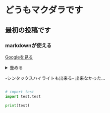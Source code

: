 # どうもマクダラです

## 最初の投稿です

### markdownが使える

[Googleを見る][Google]

[Google]: http://www.yahoo.co.jp

<details>
<summary>畳める</summary>

+ 中ではMarkdownの書式は反映されないっぽい

</details>

-シンタックスハイライトも出来る-
出来なかった…

```python

# import test
import test.test

print(test)

```
